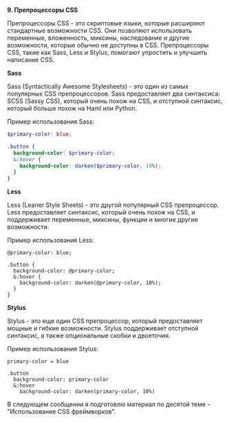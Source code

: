 **9. Препроцессоры CSS**

Препроцессоры CSS - это скриптовые языки, которые расширяют стандартные возможности CSS. Они позволяют использовать переменные, вложенность, миксины, наследование и другие возможности, которые обычно не доступны в CSS. Препроцессоры CSS, такие как Sass, Less и Stylus, помогают упростить и улучшить написание CSS.

**Sass**

Sass (Syntactically Awesome Stylesheets) - это один из самых популярных CSS препроцессоров. Sass предоставляет два синтаксиса: SCSS (Sassy CSS), который очень похож на CSS, и отступной синтаксис, который больше похож на Haml или Python.

Пример использования Sass:

```scss
$primary-color: blue;

.button {
  background-color: $primary-color;
  &:hover {
    background-color: darken($primary-color, 10%);
  }
}
```

**Less**

Less (Leaner Style Sheets) - это другой популярный CSS препроцессор. Less предоставляет синтаксис, который очень похож на CSS, и поддерживает переменные, миксины, функции и многие другие возможности.

Пример использования Less:

```less
@primary-color: blue;

.button {
  background-color: @primary-color;
  &:hover {
    background-color: darken(@primary-color, 10%);
  }
}
```

**Stylus**

Stylus - это еще один CSS препроцессор, который предоставляет мощные и гибкие возможности. Stylus поддерживает отступной синтаксис, а также опциональные скобки и двоеточия.

Пример использования Stylus:

```stylus
primary-color = blue

.button
  background-color: primary-color
  &:hover
    background-color: darken(primary-color, 10%)
```

В следующем сообщении я подготовлю материал по десятой теме - "Использование CSS фреймворков".